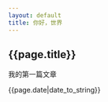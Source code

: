 ```yaml
---
layout: default
title: 你好，世界
---
```

<h2>{{page.title}}</h2>
<p>我的第一篇文章</p>
<p>{{page.date|date_to_string}}</p>